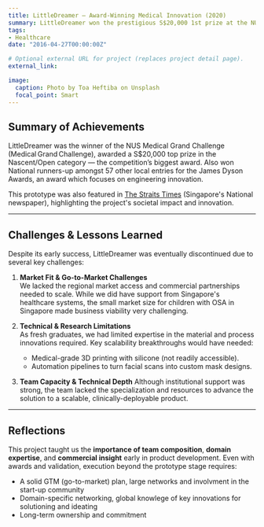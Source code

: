 ```yaml
---
title: LittleDreamer – Award-Winning Medical Innovation (2020)
summary: LittleDreamer won the prestigious S$20,000 1st prize at the NUS Medical Grand Challenge 2020, an annual student-led innovation competition. The project was featured in The Straits Times, underscoring its real-world healthcare impact.
tags:
- Healthcare
date: "2016-04-27T00:00:00Z"

# Optional external URL for project (replaces project detail page).
external_link: 

image:
  caption: Photo by Toa Heftiba on Unsplash
  focal_point: Smart
---
```

## Summary of Achievements
LittleDreamer was the winner of the NUS Medical Grand Challenge (Medical Grand Challenge), awarded a S$20,000 top prize in the Nascent/Open category — the competition’s biggest award. Also won National runners-up amongst 57 other local entries for the James Dyson Awards, an award which focuses on engineering innovation.

This prototype was also featured in [The Straits Times](https://www.straitstimes.com/singapore/nus-budding-entrepreneurs-among-first-students-to-head-overseas-for-internships) (Singapore's National newspaper), highlighting the project's societal impact and innovation. 

---
## Challenges & Lessons Learned

Despite its early success, LittleDreamer was eventually discontinued due to several key challenges:

1. **Market Fit & Go-to-Market Challenges**  
   We lacked the regional market access and commercial partnerships needed to scale. While we did have support from Singapore's healthcare systems, the small market size for children with OSA in Singapore made business viability very challenging.

2. **Technical & Research Limitations**  
   As fresh graduates, we had limited expertise in the material and process innovations required. Key scalability breakthroughs would have needed:
   - Medical-grade 3D printing with silicone (not readily accessible).
   - Automation pipelines to turn facial scans into custom mask designs.

3. **Team Capacity & Technical Depth**
   Although institutional support was strong, the team lacked the specialization and resources to advance the solution to a scalable, clinically-deployable product.

---
## Reflections

This project taught us the **importance of team composition**, **domain expertise**, and **commercial insight** early in product development. Even with awards and validation, execution beyond the prototype stage requires:
- A solid GTM (go-to-market) plan, large networks and involvment in the start-up community
- Domain-specific networking, global knowlege of key innovations for solutioning and ideating
- Long-term ownership and commitment
